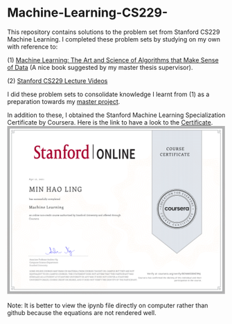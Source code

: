 # Machine-Learning-CS229-
This repository contains solutions to the problem set from Stanford CS229 Machine Learning. I completed these problem sets by studying on my own with reference to:

(1) [Machine Learning: The Art and Science of Algorithms that Make Sense of Data](https://www.amazon.com/Machine-Learning-Science-Algorithms-Sense/dp/1107422221)
(A nice book suggested by my master thesis supervisor).

(2) [Stanford CS229 Lecture Videos](https://www.youtube.com/playlist?list=PLoROMvodv4rMiGQp3WXShtMGgzqpfVfbU)

I did these problem sets to consolidate knowledge I learnt from (1) as a preparation towards my [master project](https://github.com/lingminhao/Explainable-Machine-Learning-Classification-using-Wing-Venation-Data). 

In addition to these, I obtained the Stanford Machine Learning Specialization Certificate by Coursera. 
Here is the link to have a look to the [Certificate](https://coursera.org/share/98d3fe9ce9a32656d17f2f1aac277f24). ![Certificate](https://github.com/lingminhao/Machine-Learning-CS229-/blob/main/Certificate.png)

Note: It is better to view the ipynb file directly on computer rather than github because the equations are not rendered well. 

